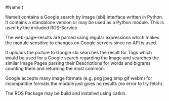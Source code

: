 #NameIt

Nameit contains a Google search by image (sbi) interface written in Python. It contains a standalone version or may be used as a Python module. This is used by the included ROS-Service.

The web-page-results are parsed using regular expressions which makes the module sensitive to changes on Google servers since no API is used.

It uploads the picture to Google sbi searches the result for Tags which would be used for a Google search regarding the Image and searches the similar Image Pages parsing their Descriptions for words and bigrams counting them and returning the most common.

Google accepts many image formats (e.g. png jpeg bmp gif webm) for incompatible formats the module just gives no results (no error to try fetch).

The ROS Package may be build and installed using catkin.